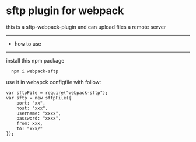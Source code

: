 ﻿sftp plugin for webpack
===================

this is a sftp-webpack-plugin and can upload files a remote server

----------

- how to use
-----------
install this npm package
  

      npm i webpack-sftp

use it in webapck configfile with follow:

    var sftpFile = require("webpack-sftp");
    var sftp = new sftpFile({
        port: "xx",
        host: "xxx",
        username: "xxxx",
        password: "xxxx",
        from: xxx,
        to: "xxx/"
    });

